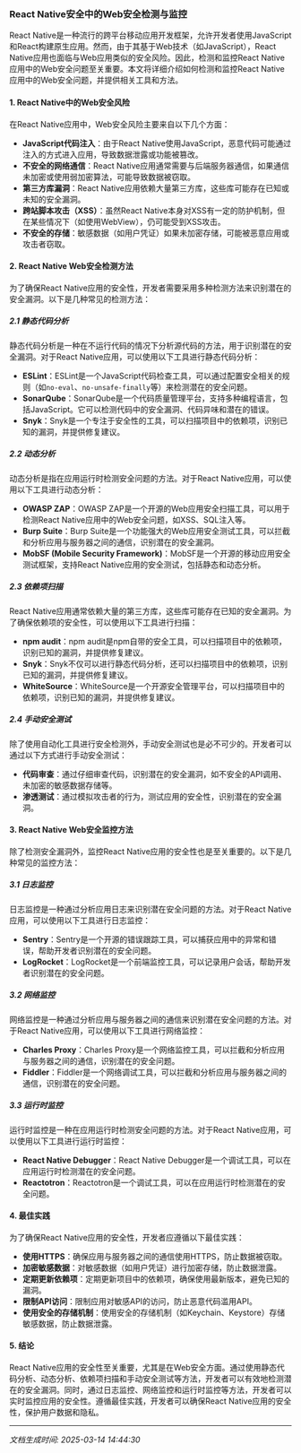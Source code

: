 ### React Native安全中的Web安全检测与监控

React Native是一种流行的跨平台移动应用开发框架，允许开发者使用JavaScript和React构建原生应用。然而，由于其基于Web技术（如JavaScript），React Native应用也面临与Web应用类似的安全风险。因此，检测和监控React Native应用中的Web安全问题至关重要。本文将详细介绍如何检测和监控React Native应用中的Web安全问题，并提供相关工具和方法。

#### 1. React Native中的Web安全风险

在React Native应用中，Web安全风险主要来自以下几个方面：

- **JavaScript代码注入**：由于React Native使用JavaScript，恶意代码可能通过注入的方式进入应用，导致数据泄露或功能被篡改。
- **不安全的网络通信**：React Native应用通常需要与后端服务器通信，如果通信未加密或使用弱加密算法，可能导致数据被窃取。
- **第三方库漏洞**：React Native应用依赖大量第三方库，这些库可能存在已知或未知的安全漏洞。
- **跨站脚本攻击（XSS）**：虽然React Native本身对XSS有一定的防护机制，但在某些情况下（如使用WebView），仍可能受到XSS攻击。
- **不安全的存储**：敏感数据（如用户凭证）如果未加密存储，可能被恶意应用或攻击者窃取。

#### 2. React Native Web安全检测方法

为了确保React Native应用的安全性，开发者需要采用多种检测方法来识别潜在的安全漏洞。以下是几种常见的检测方法：

##### 2.1 静态代码分析

静态代码分析是一种在不运行代码的情况下分析源代码的方法，用于识别潜在的安全漏洞。对于React Native应用，可以使用以下工具进行静态代码分析：

- **ESLint**：ESLint是一个JavaScript代码检查工具，可以通过配置安全相关的规则（如`no-eval`、`no-unsafe-finally`等）来检测潜在的安全问题。
- **SonarQube**：SonarQube是一个代码质量管理平台，支持多种编程语言，包括JavaScript。它可以检测代码中的安全漏洞、代码异味和潜在的错误。
- **Snyk**：Snyk是一个专注于安全性的工具，可以扫描项目中的依赖项，识别已知的漏洞，并提供修复建议。

##### 2.2 动态分析

动态分析是指在应用运行时检测安全问题的方法。对于React Native应用，可以使用以下工具进行动态分析：

- **OWASP ZAP**：OWASP ZAP是一个开源的Web应用安全扫描工具，可以用于检测React Native应用中的Web安全问题，如XSS、SQL注入等。
- **Burp Suite**：Burp Suite是一个功能强大的Web应用安全测试工具，可以拦截和分析应用与服务器之间的通信，识别潜在的安全漏洞。
- **MobSF (Mobile Security Framework)**：MobSF是一个开源的移动应用安全测试框架，支持React Native应用的安全测试，包括静态和动态分析。

##### 2.3 依赖项扫描

React Native应用通常依赖大量的第三方库，这些库可能存在已知的安全漏洞。为了确保依赖项的安全性，可以使用以下工具进行扫描：

- **npm audit**：npm audit是npm自带的安全工具，可以扫描项目中的依赖项，识别已知的漏洞，并提供修复建议。
- **Snyk**：Snyk不仅可以进行静态代码分析，还可以扫描项目中的依赖项，识别已知的漏洞，并提供修复建议。
- **WhiteSource**：WhiteSource是一个开源安全管理平台，可以扫描项目中的依赖项，识别已知的漏洞，并提供修复建议。

##### 2.4 手动安全测试

除了使用自动化工具进行安全检测外，手动安全测试也是必不可少的。开发者可以通过以下方式进行手动安全测试：

- **代码审查**：通过仔细审查代码，识别潜在的安全漏洞，如不安全的API调用、未加密的敏感数据存储等。
- **渗透测试**：通过模拟攻击者的行为，测试应用的安全性，识别潜在的安全漏洞。

#### 3. React Native Web安全监控方法

除了检测安全漏洞外，监控React Native应用的安全性也是至关重要的。以下是几种常见的监控方法：

##### 3.1 日志监控

日志监控是一种通过分析应用日志来识别潜在安全问题的方法。对于React Native应用，可以使用以下工具进行日志监控：

- **Sentry**：Sentry是一个开源的错误跟踪工具，可以捕获应用中的异常和错误，帮助开发者识别潜在的安全问题。
- **LogRocket**：LogRocket是一个前端监控工具，可以记录用户会话，帮助开发者识别潜在的安全问题。

##### 3.2 网络监控

网络监控是一种通过分析应用与服务器之间的通信来识别潜在安全问题的方法。对于React Native应用，可以使用以下工具进行网络监控：

- **Charles Proxy**：Charles Proxy是一个网络监控工具，可以拦截和分析应用与服务器之间的通信，识别潜在的安全问题。
- **Fiddler**：Fiddler是一个网络调试工具，可以拦截和分析应用与服务器之间的通信，识别潜在的安全问题。

##### 3.3 运行时监控

运行时监控是一种在应用运行时检测安全问题的方法。对于React Native应用，可以使用以下工具进行运行时监控：

- **React Native Debugger**：React Native Debugger是一个调试工具，可以在应用运行时检测潜在的安全问题。
- **Reactotron**：Reactotron是一个调试工具，可以在应用运行时检测潜在的安全问题。

#### 4. 最佳实践

为了确保React Native应用的安全性，开发者应遵循以下最佳实践：

- **使用HTTPS**：确保应用与服务器之间的通信使用HTTPS，防止数据被窃取。
- **加密敏感数据**：对敏感数据（如用户凭证）进行加密存储，防止数据泄露。
- **定期更新依赖项**：定期更新项目中的依赖项，确保使用最新版本，避免已知的漏洞。
- **限制API访问**：限制应用对敏感API的访问，防止恶意代码滥用API。
- **使用安全的存储机制**：使用安全的存储机制（如Keychain、Keystore）存储敏感数据，防止数据泄露。

#### 5. 结论

React Native应用的安全性至关重要，尤其是在Web安全方面。通过使用静态代码分析、动态分析、依赖项扫描和手动安全测试等方法，开发者可以有效地检测潜在的安全漏洞。同时，通过日志监控、网络监控和运行时监控等方法，开发者可以实时监控应用的安全性。遵循最佳实践，开发者可以确保React Native应用的安全性，保护用户数据和隐私。

---

*文档生成时间: 2025-03-14 14:44:30*




